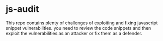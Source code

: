 # js-audit

This repo contains plenty of challenges of exploiting and fixing javascript snippet vulnerabilities. you need to review the code snippets and then exploit the vulnerabilities as an attacker or fix them as a defender.
